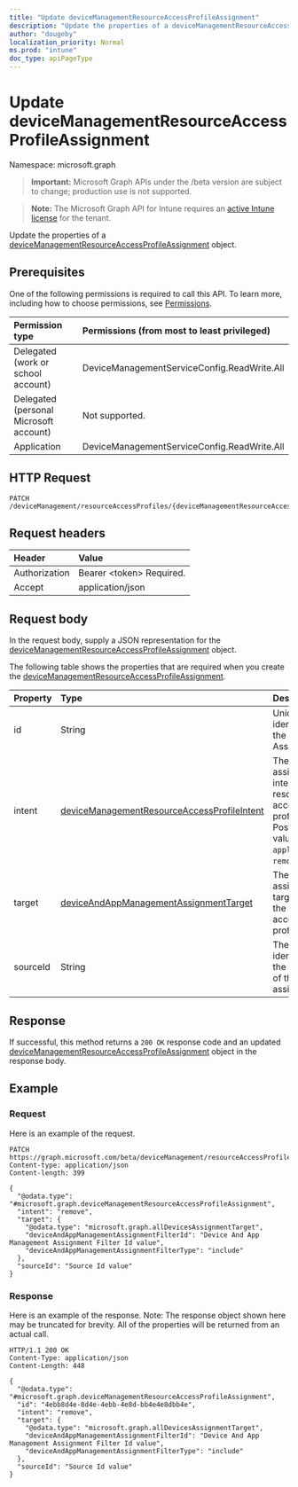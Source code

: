 ```yaml
---
title: "Update deviceManagementResourceAccessProfileAssignment"
description: "Update the properties of a deviceManagementResourceAccessProfileAssignment object."
author: "dougeby"
localization_priority: Normal
ms.prod: "intune"
doc_type: apiPageType
---
```


# Update deviceManagementResourceAccessProfileAssignment

Namespace: microsoft.graph

> **Important:** Microsoft Graph APIs under the /beta version are subject to change; production use is not supported.

> **Note:** The Microsoft Graph API for Intune requires an [active Intune license](https://go.microsoft.com/fwlink/?linkid=839381) for the tenant.

Update the properties of a [deviceManagementResourceAccessProfileAssignment](../resources/intune-rapolicy-devicemanagementresourceaccessprofileassignment.md) object.

## Prerequisites
One of the following permissions is required to call this API. To learn more, including how to choose permissions, see [Permissions](/graph/permissions-reference).

|Permission type|Permissions (from most to least privileged)|
|:---|:---|
|Delegated (work or school account)|DeviceManagementServiceConfig.ReadWrite.All|
|Delegated (personal Microsoft account)|Not supported.|
|Application|DeviceManagementServiceConfig.ReadWrite.All|

## HTTP Request
<!-- {
  "blockType": "ignored"
}
-->
``` http
PATCH /deviceManagement/resourceAccessProfiles/{deviceManagementResourceAccessProfileBaseId}/assignments/{deviceManagementResourceAccessProfileAssignmentId}
```

## Request headers
|Header|Value|
|:---|:---|
|Authorization|Bearer &lt;token&gt; Required.|
|Accept|application/json|

## Request body
In the request body, supply a JSON representation for the [deviceManagementResourceAccessProfileAssignment](../resources/intune-rapolicy-devicemanagementresourceaccessprofileassignment.md) object.

The following table shows the properties that are required when you create the [deviceManagementResourceAccessProfileAssignment](../resources/intune-rapolicy-devicemanagementresourceaccessprofileassignment.md).

|Property|Type|Description|
|:---|:---|:---|
|id|String|Unique identifier for the Assignments|
|intent|[deviceManagementResourceAccessProfileIntent](../resources/intune-rapolicy-devicemanagementresourceaccessprofileintent.md)|The assignment intent for the resource access profile. Possible values are: `apply`, `remove`.|
|target|[deviceAndAppManagementAssignmentTarget](../resources/intune-shared-deviceandappmanagementassignmenttarget.md)|The assignment target for the resource access profile.|
|sourceId|String|The identifier of the source of the assignment.|



## Response
If successful, this method returns a `200 OK` response code and an updated [deviceManagementResourceAccessProfileAssignment](../resources/intune-rapolicy-devicemanagementresourceaccessprofileassignment.md) object in the response body.

## Example

### Request
Here is an example of the request.
``` http
PATCH https://graph.microsoft.com/beta/deviceManagement/resourceAccessProfiles/{deviceManagementResourceAccessProfileBaseId}/assignments/{deviceManagementResourceAccessProfileAssignmentId}
Content-type: application/json
Content-length: 399

{
  "@odata.type": "#microsoft.graph.deviceManagementResourceAccessProfileAssignment",
  "intent": "remove",
  "target": {
    "@odata.type": "microsoft.graph.allDevicesAssignmentTarget",
    "deviceAndAppManagementAssignmentFilterId": "Device And App Management Assignment Filter Id value",
    "deviceAndAppManagementAssignmentFilterType": "include"
  },
  "sourceId": "Source Id value"
}
```

### Response
Here is an example of the response. Note: The response object shown here may be truncated for brevity. All of the properties will be returned from an actual call.
``` http
HTTP/1.1 200 OK
Content-Type: application/json
Content-Length: 448

{
  "@odata.type": "#microsoft.graph.deviceManagementResourceAccessProfileAssignment",
  "id": "4ebb8d4e-8d4e-4ebb-4e8d-bb4e4e8dbb4e",
  "intent": "remove",
  "target": {
    "@odata.type": "microsoft.graph.allDevicesAssignmentTarget",
    "deviceAndAppManagementAssignmentFilterId": "Device And App Management Assignment Filter Id value",
    "deviceAndAppManagementAssignmentFilterType": "include"
  },
  "sourceId": "Source Id value"
}
```




